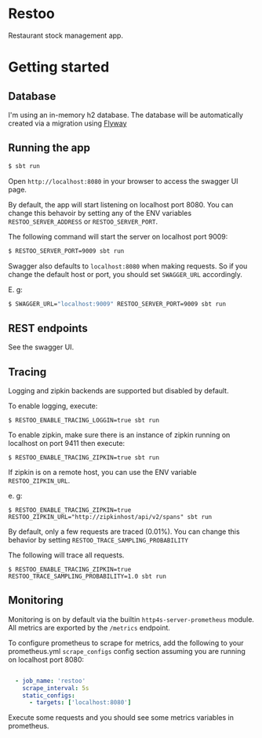 Restoo
======

Restaurant stock management app.

# Getting started

## Database

I'm using an in-memory h2 database. The database will be automatically created via a migration using [Flyway](https://flywaydb.org/)

## Running the app

```sh
$ sbt run
```

Open `http://localhost:8080` in your browser to access the swagger UI page.

By default, the app will start listening on localhost port 8080. You can change this behavoir by setting any of the ENV variables `RESTOO_SERVER_ADDRESS` or `RESTOO_SERVER_PORT`.

The following command will start the server on localhost port 9009:

```sh
$ RESTOO_SERVER_PORT=9009 sbt run
```

Swagger also defaults to `localhost:8080` when making requests. So if you change the default host or port, you should set `SWAGGER_URL` accordingly.

E. g:


```sh
$ SWAGGER_URL="localhost:9009" RESTOO_SERVER_PORT=9009 sbt run
```

## REST endpoints

See the swagger UI.

## Tracing


Logging and zipkin backends are supported but disabled by default.

To enable logging, execute:

`
  $ RESTOO_ENABLE_TRACING_LOGGIN=true sbt run
`

To enable zipkin, make sure there is an instance of zipkin running on localhost on port 9411 then execute:

`
  $ RESTOO_ENABLE_TRACING_ZIPKIN=true sbt run
`

If zipkin is on a remote host, you can use the ENV variable `RESTOO_ZIPKIN_URL`.

e. g:

`
  $ RESTOO_ENABLE_TRACING_ZIPKIN=true RESTOO_ZIPKIN_URL="http://zipkinhost/api/v2/spans" sbt run
`

By default, only a few requests are traced (0.01%). You can change this behavior by setting `RESTOO_TRACE_SAMPLING_PROBABILITY`

The following will trace all requests.

`
  $ RESTOO_ENABLE_TRACING_ZIPKIN=true RESTOO_TRACE_SAMPLING_PROBABILITY=1.0 sbt run
`

## Monitoring

Monitoring is on by default via the builtin `http4s-server-prometheus` module. All metrics are exported by the `/metrics` endpoint.

To configure prometheus to scrape for metrics, add the following to your prometheus.yml `scrape_configs` config section assuming you are running on localhost port 8080:

```yaml

  - job_name: 'restoo'
    scrape_interval: 5s
    static_configs:
      - targets: ['localhost:8080']

```

Execute some requests and you should see some metrics variables in prometheus.

